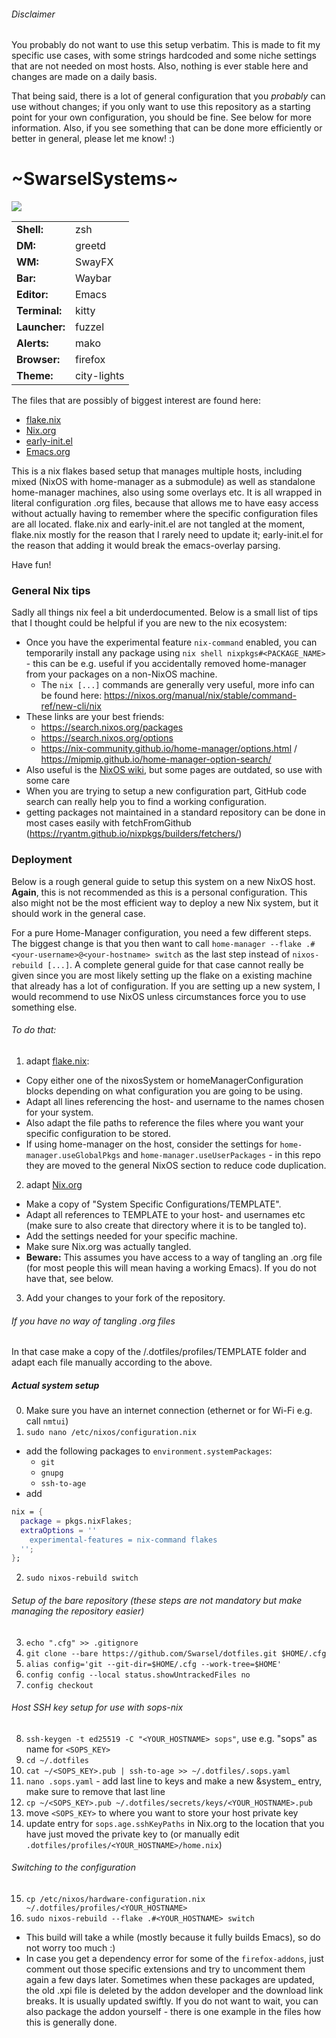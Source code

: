 ###### Disclaimer

You probably do not want to use this setup verbatim. This is made to fit my specific use cases, with some strings hardcoded and some niche settings that are not needed on most hosts. Also, nothing is ever stable here and changes are made on a daily basis.

That being said, there is a lot of general configuration that you *probably* can use without changes; if you only want to use this repository as a starting point for your own configuration, you should be fine. See below for more information. Also, if you see something that can be done more efficiently or better in general, please let me know! :)

# \~SwarselSystems\~

<img src="swarselsystems_preview.png"/>

|               |                      |
|---------------|----------------------|
| **Shell:**    | zsh                  |
| **DM:**       | greetd               |
| **WM:**       | SwayFX               |
| **Bar:**      | Waybar               |
| **Editor:**   | Emacs                |
| **Terminal:** | kitty                |
| **Launcher:** | fuzzel               |
| **Alerts:**   | mako                 |
| **Browser:**  | firefox              |
| **Theme:**    | city-lights          |

The files that are possibly of biggest interest are found here:

- [flake.nix](../.dotfiles/flake.nix)
- [Nix.org](../.dotfiles/Nix.org)
- [early-init.el](../.dotfiles/programs/emacs/early-init.el)
- [Emacs.org](../.dotfiles/Emacs.org)

This is a nix flakes based setup that manages multiple hosts, including mixed (NixOS with home-manager as a submodule) as well as standalone home-manager machines, also using some overlays etc. It is all wrapped in literal configuration .org files, because that allows me to have easy access without actually having to remember where the specific configuration files are all located. flake.nix and early-init.el are not tangled at the moment, flake.nix mostly for the reason that I rarely need to update it; early-init.el for the reason that adding it would break the emacs-overlay parsing.

Have fun!

### General Nix tips
Sadly all things nix feel a bit underdocumented. Below is a small list of tips that I thought could be helpful if you are new to the nix ecosystem:

- Once you have the experimental feature `nix-command` enabled, you can temporarily install any package using `nix shell nixpkgs#<PACKAGE_NAME>` - this can be e.g. useful if you accidentally removed home-manager from your packages on a non-NixOS machine.
  - The `nix [...]` commands are generally very useful, more info can be found here: https://nixos.org/manual/nix/stable/command-ref/new-cli/nix 
- These links are your best friends:
  - https://search.nixos.org/packages
  - https://search.nixos.org/options
  - https://nix-community.github.io/home-manager/options.html / https://mipmip.github.io/home-manager-option-search/
- Also useful is the [NixOS wiki](https://nixos.wiki/wiki/Main_Page), but some pages are outdated, so use with some care
- When you are trying to setup a new configuration part, GitHub code search can really help you to find a working configuration.
- getting packages not maintained in a standard repository can be done in most cases easily with fetchFromGithub (https://ryantm.github.io/nixpkgs/builders/fetchers/)

### Deployment
Below is a rough general guide to setup this system on a new NixOS host. **Again**, this is not recommended as this is a personal configuration. This also might not be the most efficient way to deploy a new Nix system, but it should work in the general case.

For a pure Home-Manager configuration, you need a few different steps. The biggest change is that you then want to call `home-manager --flake .#<your-username>@<your-hostname> switch` as the last step instead of `nixos-rebuild [...]`. A complete general guide for that case cannot really be given since you are most likely setting up the flake on a existing machine that already has a lot of configuration. If you are setting up a new system, I would recommend to use NixOS unless circumstances force you to use something else.


###### To do that:
1) adapt [flake.nix](../.dotfiles/flake.nix):
  - Copy either one of the nixosSystem or homeManagerConfiguration blocks depending on what configuration you are going to be using.
  - Adapt all lines referencing the host- and username to the names chosen for your system.
  - Also adapt the file paths to reference the files where you want your specific configuration to be stored.
  - If using home-manager on the host, consider the settings for `home-manager.useGlobalPkgs` and `home-manager.useUserPackages` - in this repo they are moved to the general NixOS section to reduce code duplication.
2) adapt [Nix.org](../.dotfiles/Nix.org)
  - Make a copy of "System Specific Configurations/TEMPLATE".
  - Adapt all references to TEMPLATE to your host- and usernames etc (make sure to also create that directory where it is to be tangled to).
  - Add the settings needed for your specific machine.
  - Make sure Nix.org was actually tangled.
  - **Beware:** This assumes you have access to a way of tangling an .org file (for most people this will mean having a working Emacs). If you do not have that, see below.
3) Add your changes to your fork of the repository.
###### If you have no way of tangling .org files
In that case make a copy of the /.dotfiles/profiles/TEMPLATE folder and adapt each file manually according to the above.
##### Actual system setup
0) Make sure you have an internet connection (ethernet or for Wi-Fi e.g. call `nmtui`)
1) `sudo nano /etc/nixos/configuration.nix`
- add the following packages to `environment.systemPackages`: 
	- `git `
	- `gnupg`
	- `ssh-to-age`
- add
```nix
nix = {
  package = pkgs.nixFlakes;
  extraOptions = ''
    experimental-features = nix-command flakes
  '';
};
```
2) `sudo nixos-rebuild switch`
###### Setup of the bare repository (these steps are not mandatory but make managing the repository easier)
3) `echo ".cfg" >> .gitignore`
4) `git clone --bare https://github.com/Swarsel/dotfiles.git $HOME/.cfg`
5)  `alias config='git --git-dir=$HOME/.cfg --work-tree=$HOME'`
6) `config config --local status.showUntrackedFiles no`
7) `config checkout`
###### Host SSH key setup for use with sops-nix 
8) `ssh-keygen -t ed25519 -C "<YOUR_HOSTNAME> sops"`, use e.g. "sops" as name for `<SOPS_KEY>`
9) `cd ~/.dotfiles`
10) `cat ~/<SOPS_KEY>.pub | ssh-to-age >> ~/.dotfiles/.sops.yaml`
11) `nano .sops.yaml` - add last line to keys and make a new &system_<xxx> entry, make sure to remove that last line
12) `cp ~/<SOPS_KEY>.pub ~/.dotfiles/secrets/keys/<YOUR_HOSTNAME>.pub`
13) move `<SOPS_KEY>` to where you want to store your host private key
14) update entry for `sops.age.sshKeyPaths` in Nix.org to the location that you have just moved the private key to (or manually edit `.dotfiles/profiles/<YOUR_HOSTNAME>/home.nix`)
###### Switching to the configuration
15) `cp /etc/nixos/hardware-configuration.nix ~/.dotfiles/profiles/<YOUR_HOSTNAME>`
16) `sudo nixos-rebuild --flake .#<YOUR_HOSTNAME> switch`
  - This build will take a while (mostly because it fully builds Emacs), so do not worry too much :)
  - In case you get a dependency error for some of the `firefox-addons`, just comment out those specific extensions and try to uncomment them again a few days later. Sometimes when these packages are updated, the old .xpi file is deleted by the addon developer and the download link breaks. It is usually updated swiftly. If you do not want to wait, you can also package the addon yourself - there is one example in the files how this is generally done.
